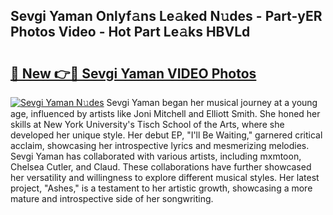 ## Sevgi Yaman Onlyf𝚊ns Le𝚊ked N𝚞des - Part-yER Photos Video - Hot Part Le𝚊ks HBVLd

# <h2><a href="http://ab18831.deff.icu/?id=Sevgi+Yaman">🔗 New 👉🔴 Sevgi Yaman VIDEO Photos</a></h2>

[![Sevgi Yaman N𝚞des](https://i.imgur.com/rIISA9y.gif)](http://ab18831.deff.icu/?id=Sevgi+Yaman)
Sevgi Yaman began her musical journey at a young age, influenced by artists like Joni Mitchell and Elliott Smith. She honed her skills at New York University's Tisch School of the Arts, where she developed her unique style. Her debut EP, "I'll Be Waiting," garnered critical acclaim, showcasing her introspective lyrics and mesmerizing melodies. Sevgi Yaman has collaborated with various artists, including mxmtoon, Chelsea Cutler, and Claud. These collaborations have further showcased her versatility and willingness to explore different musical styles. Her latest project, "Ashes," is a testament to her artistic growth, showcasing a more mature and introspective side of her songwriting.
